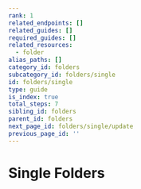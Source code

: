 ```yaml
---
rank: 1
related_endpoints: []
related_guides: []
required_guides: []
related_resources:
  - folder
alias_paths: []
category_id: folders
subcategory_id: folders/single
id: folders/single
type: guide
is_index: true
total_steps: 7
sibling_id: folders
parent_id: folders
next_page_id: folders/single/update
previous_page_id: ''
---
```


# Single Folders
